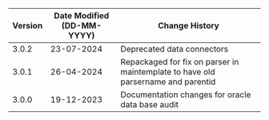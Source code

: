 | **Version** | **Date Modified (DD-MM-YYYY)** | **Change History**                          |
|-------------|--------------------------------|---------------------------------------------|
| 3.0.2       | 23-07-2024                     | Deprecated data connectors |
| 3.0.1       | 26-04-2024                     | Repackaged for fix on parser in maintemplate to have old parsername and parentid                    |
| 3.0.0       | 19-12-2023                     | Documentation changes for oracle data base audit

